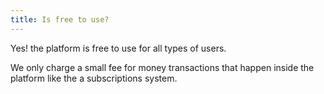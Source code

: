 ```yaml
---
title: Is free to use?
---
```

Yes! the platform is free to use for all types of users.

We only charge a small fee for money transactions that happen inside the platform like the a  subscriptions system.